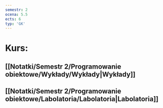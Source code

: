 ```yaml
---
semestr: 2
ocena: 5.5
ects: 6
typ: 'GK'
---
```


# Kurs:
## [[Notatki/Semestr 2/Programowanie obiektowe/Wykłady/Wykłady|Wykłady]]
## [[Notatki/Semestr 2/Programowanie obiektowe/Labolatoria/Labolatoria|Labolatoria]]
